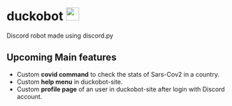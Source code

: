 # duckobot <img src = "https://i.imgur.com/Q2nu6uS.png" width = "30px">
Discord robot made using discord.py


## Upcoming Main features

* Custom **covid command** to check the stats of Sars-Cov2 in a country.
* Custom **help menu** in duckobot-site.
* Custom **profile page** of an user in duckobot-site after login with Discord account.

